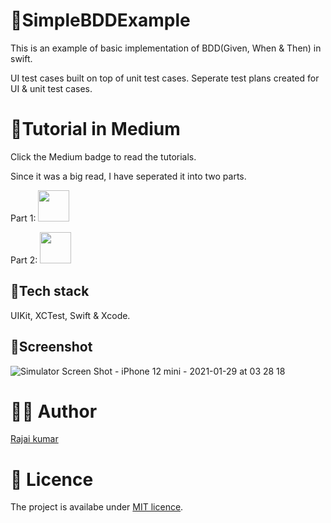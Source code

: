 # 🧪SimpleBDDExample

This is an example of basic implementation of BDD(Given, When & Then) in swift. 

UI test cases built on top of unit test cases. Seperate test plans created for UI & unit test cases.

# 📄Tutorial in Medium

Click the Medium badge to read the tutorials.

Since it was a big read, I have seperated it into two parts. 

Part 1: <a href="https://rajaikumar.medium.com/ios-behavioural-testing-given-when-then-in-ui-unit-testing-part-1-41e3eff8811b"><img src="https://img.shields.io/badge/medium-%2312100E.svg?&style=for-the-badge&logo=medium&logoColor=white" height=50></a> 

Part 2: <a href="https://rajaikumar.medium.com/ios-behavioural-testing-given-when-then-in-ui-unit-testing-part-2-ffbf0228604a"><img src="https://img.shields.io/badge/medium-%2312100E.svg?&style=for-the-badge&logo=medium&logoColor=white" height=50></a> 

## 🥞Tech stack

UIKit, XCTest, Swift & Xcode.

## 📸Screenshot

![Simulator Screen Shot - iPhone 12 mini - 2021-01-29 at 03 28 18](https://user-images.githubusercontent.com/22410262/106204139-7fd37600-61e2-11eb-806d-f848dfd432a6.png)

# 👨‍💻 Author 
[Rajai kumar](https://github.com/Rajaikumar-iOSDev)

# 🔖 Licence 
The project is availabe under [MIT licence](https://github.com/Rajaikumar-iOSDev/SimpleBDDExample/blob/main/LICENSE).
